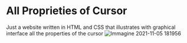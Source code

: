 # All Proprieties of Cursor
Just a website written in HTML and CSS that illustrates with graphical interface all the properties of the cursor
![Immagine 2021-11-05 181956](https://user-images.githubusercontent.com/79630556/140552618-330f1fc3-8e90-475b-85d9-3ab489ac9df7.png)

